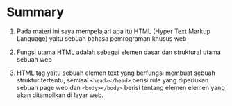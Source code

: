 # Summary

1. Pada materi ini saya mempelajari apa itu HTML (Hyper Text Markup Language) yaitu sebuah bahasa pemrograman khusus web

2. Fungsi utama HTML adalah sebagai elemen dasar dan struktural utama sebuah web

3. HTML tag yaitu sebuah elemen text yang berfungsi membuat sebuah struktur tertentu, semisal `<head></head>` berisi rule yang diperlukan sebuah page web dan `<body></body>` berisi tentang elemen elemen yang akan ditampilkan di layar web.